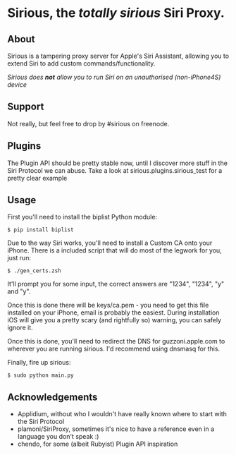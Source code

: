 # Sirious, the _totally sirious_ Siri Proxy.

## About

Sirious is a tampering proxy server for Apple's Siri Assistant, allowing you to extend Siri to add custom commands/functionality.

_Sirious does **not** allow you to run Siri on an unauthorised (non-iPhone4S) device_


## Support

Not really, but feel free to drop by #sirious on freenode.


## Plugins

The Plugin API should be pretty stable now, until I discover more stuff in the Siri Protocol we can abuse. Take a look at sirious.plugins.sirious_test for a pretty clear example


## Usage

First you'll need to install the biplist Python module:

    $ pip install biplist

Due to the way Siri works, you'll need to install a Custom CA onto your iPhone. There is a included script that will do most of the legwork for you, just run:

    $ ./gen_certs.zsh

It'll prompt you for some input, the correct answers are "1234", "1234", "y" and "y".

Once this is done there will be keys/ca.pem - you need to get this file installed on your iPhone, email is probably the easiest.
During installation iOS will give you a pretty scary (and rightfully so) warning, you can safely ignore it.

Once this is done, you'll need to redirect the DNS for guzzoni.apple.com to wherever you are running sirious. I'd recommend using dnsmasq for this.

Finally, fire up sirious:

    $ sudo python main.py


## Acknowledgements

* Applidium, without who I wouldn't have really known where to start with the Siri Protocol
* plamoni/SiriProxy, sometimes it's nice to have a reference even in a language you don't speak :)
* chendo, for some (albeit Rubyist) Plugin API inspiration
